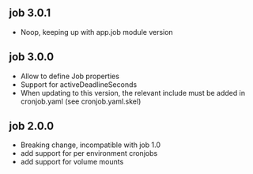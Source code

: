 ## job 3.0.1
- Noop, keeping up with app.job module version
## job 3.0.0
- Allow to define Job properties
- Support for activeDeadlineSeconds
- When updating to this version, the relevant include must be
  added in cronjob.yaml (see cronjob.yaml.skel)
## job 2.0.0
- Breaking change, incompatible with job 1.0
- add support for per environment cronjobs
- add support for volume mounts